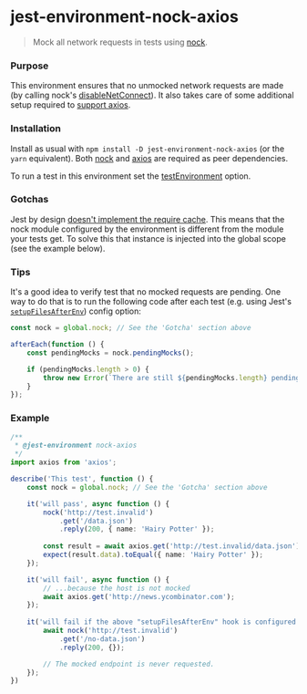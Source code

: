 # jest-environment-nock-axios

> Mock all network requests in tests using [nock](https://github.com/nock/nock).

### Purpose

This environment ensures that no unmocked network requests are made (by calling nock's [disableNetConnect](https://github.com/nock/nock#disabling-requests)). 
It also takes care of some additional setup required to [support axios](https://github.com/nock/nock#disabling-requests). 
 
### Installation

Install as usual with `npm install -D jest-environment-nock-axios` (or the `yarn` equivalent). Both
[nock](https://github.com/nock/nock) and [axios](https://github.com/axios/axios) are required as peer dependencies.

To run a test in this environment set the [testEnvironment](https://jestjs.io/docs/en/configuration#testenvironment-string)
option.

### Gotchas

Jest by design [doesn't implement the require cache](https://github.com/facebook/jest/issues/5120#issuecomment-352547897). This means that the nock module configured by the environment is different from the module your tests get. To solve this that instance is injected into the global scope (see the example below).

### Tips

It's a good idea to verify test that no mocked requests are pending. One way to do that is to run the
following code after each test (e.g. using Jest's
[`setupFilesAfterEnv`](https://jestjs.io/docs/en/configuration#setupFilesAfterEnv-array)) config option:
```javascript
const nock = global.nock; // See the 'Gotcha' section above

afterEach(function () {
    const pendingMocks = nock.pendingMocks();

    if (pendingMocks.length > 0) {
        throw new Error(`There are still ${pendingMocks.length} pending mocks: ${pendingMocks.join()}`);
    }
});
```

### Example
```typescript
/**
 * @jest-environment nock-axios
 */
import axios from 'axios';

describe('This test', function () {
    const nock = global.nock; // See the 'Gotcha' section above

    it('will pass', async function () {
        nock('http://test.invalid')
            .get('/data.json')
            .reply(200, { name: 'Hairy Potter' });
        
        const result = await axios.get('http://test.invalid/data.json');
        expect(result.data).toEqual({ name: 'Hairy Potter' });
    });

    it('will fail', async function () {
        // ...because the host is not mocked
        await axios.get('http://news.ycombinator.com');
    });
    
    it('will fail if the above "setupFilesAfterEnv" hook is configured', async function () {
        await nock('http://test.invalid')
            .get('/no-data.json')
            .reply(200, {});

        // The mocked endpoint is never requested.
    }); 
})
```
